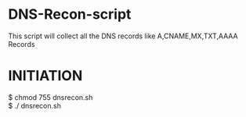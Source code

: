 # DNS-Recon-script
This script will collect all  the DNS records
like  A,CNAME,MX,TXT,AAAA Records

# INITIATION
$ chmod 755 dnsrecon.sh               
$ ./ dnsrecon.sh 
